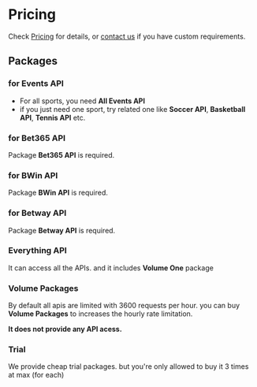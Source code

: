 # Pricing

Check [Pricing](https://betsapi.com/mm/pricing) for details, or [contact us](https://betsapi.com/contactus) if you have custom requirements.

## Packages

### for Events API

 * For all sports, you need **All Events API**
 * if you just need one sport, try related one like **Soccer API**, **Basketball API**, **Tennis API** etc.

### for Bet365 API

Package **Bet365 API** is required.

### for BWin API

Package **BWin API** is required.

### for Betway API

Package **Betway API** is required.

### Everything API

It can access all the APIs. and it includes **Volume One** package

### Volume Packages

By default all apis are limited with 3600 requests per hour. you can buy **Volume Packages** to increases the hourly rate limitation.

**It does not provide any API acess.**

### Trial

We provide cheap trial packages. but you're only allowed to buy it 3 times at max (for each)